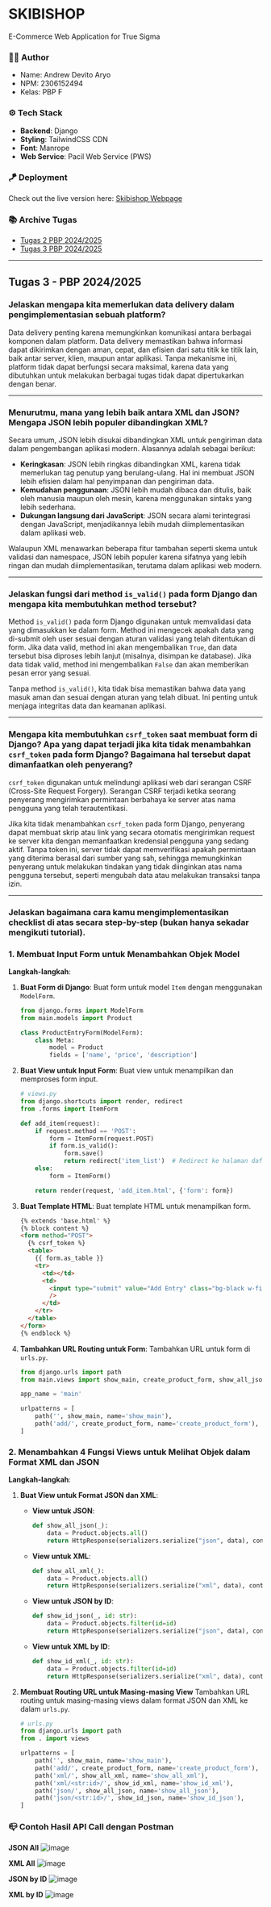 # SKIBISHOP
E-Commerce Web Application for True Sigma

### 🧑‍🦰 Author
- Name: Andrew Devito Aryo
- NPM: 2306152494
- Kelas: PBP F

### ⚙️ Tech Stack
- **Backend**: Django
- **Styling**: TailwindCSS CDN
- **Font**: Manrope
- **Web Service**: Pacil Web Service (PWS)

### 🪁 Deployment
Check out the live version here: [Skibishop Webpage](http://andrew-devito-skibishop.pbp.cs.ui.ac.id/)

### 📚 Archive Tugas
- [Tugas 2 PBP 2024/2025](https://github.com/Andrew4Coding/skibishop-pbp/wiki/Tugas-2-PBP-2024-2025)
- [Tugas 3 PBP 2024/2025](https://github.com/Andrew4Coding/skibishop-pbp/wiki/Tugas-3-PBP-2024-2025)

---

## Tugas 3 - PBP 2024/2025

### Jelaskan mengapa kita memerlukan data delivery dalam pengimplementasian sebuah platform?

Data delivery penting karena memungkinkan komunikasi antara berbagai komponen dalam platform. Data delivery memastikan bahwa informasi dapat dikirimkan dengan aman, cepat, dan efisien dari satu titik ke titik lain, baik antar server, klien, maupun antar aplikasi. Tanpa mekanisme ini, platform tidak dapat berfungsi secara maksimal, karena data yang dibutuhkan untuk melakukan berbagai tugas tidak dapat dipertukarkan dengan benar.

---

### Menurutmu, mana yang lebih baik antara XML dan JSON? Mengapa JSON lebih populer dibandingkan XML?

Secara umum, JSON lebih disukai dibandingkan XML untuk pengiriman data dalam pengembangan aplikasi modern. Alasannya adalah sebagai berikut:

- **Keringkasan**: JSON lebih ringkas dibandingkan XML, karena tidak memerlukan tag penutup yang berulang-ulang. Hal ini membuat JSON lebih efisien dalam hal penyimpanan dan pengiriman data.
- **Kemudahan penggunaan**: JSON lebih mudah dibaca dan ditulis, baik oleh manusia maupun oleh mesin, karena menggunakan sintaks yang lebih sederhana.
- **Dukungan langsung dari JavaScript**: JSON secara alami terintegrasi dengan JavaScript, menjadikannya lebih mudah diimplementasikan dalam aplikasi web.

Walaupun XML menawarkan beberapa fitur tambahan seperti skema untuk validasi dan namespace, JSON lebih populer karena sifatnya yang lebih ringan dan mudah diimplementasikan, terutama dalam aplikasi web modern.

---

### Jelaskan fungsi dari method `is_valid()` pada form Django dan mengapa kita membutuhkan method tersebut?

Method `is_valid()` pada form Django digunakan untuk memvalidasi data yang dimasukkan ke dalam form. Method ini mengecek apakah data yang di-submit oleh user sesuai dengan aturan validasi yang telah ditentukan di form. Jika data valid, method ini akan mengembalikan `True`, dan data tersebut bisa diproses lebih lanjut (misalnya, disimpan ke database). Jika data tidak valid, method ini mengembalikan `False` dan akan memberikan pesan error yang sesuai.

Tanpa method `is_valid()`, kita tidak bisa memastikan bahwa data yang masuk aman dan sesuai dengan aturan yang telah dibuat. Ini penting untuk menjaga integritas data dan keamanan aplikasi.

---

### Mengapa kita membutuhkan `csrf_token` saat membuat form di Django? Apa yang dapat terjadi jika kita tidak menambahkan `csrf_token` pada form Django? Bagaimana hal tersebut dapat dimanfaatkan oleh penyerang?

`csrf_token` digunakan untuk melindungi aplikasi web dari serangan CSRF (Cross-Site Request Forgery). Serangan CSRF terjadi ketika seorang penyerang mengirimkan permintaan berbahaya ke server atas nama pengguna yang telah terautentikasi. 

Jika kita tidak menambahkan `csrf_token` pada form Django, penyerang dapat membuat skrip atau link yang secara otomatis mengirimkan request ke server kita dengan memanfaatkan kredensial pengguna yang sedang aktif. Tanpa token ini, server tidak dapat memverifikasi apakah permintaan yang diterima berasal dari sumber yang sah, sehingga memungkinkan penyerang untuk melakukan tindakan yang tidak diinginkan atas nama pengguna tersebut, seperti mengubah data atau melakukan transaksi tanpa izin.

---

### Jelaskan bagaimana cara kamu mengimplementasikan checklist di atas secara step-by-step (bukan hanya sekadar mengikuti tutorial).
### 1. Membuat Input Form untuk Menambahkan Objek Model

**Langkah-langkah**:
1. **Buat Form di Django**: Buat form untuk model `Item` dengan menggunakan `ModelForm`.
    ```python
    from django.forms import ModelForm
    from main.models import Product
    
    class ProductEntryForm(ModelForm):
        class Meta:
            model = Product
            fields = ['name', 'price', 'description']
    ```

2. **Buat View untuk Input Form**: Buat view untuk menampilkan dan memproses form input.
    ```python
    # views.py
    from django.shortcuts import render, redirect
    from .forms import ItemForm

    def add_item(request):
        if request.method == 'POST':
            form = ItemForm(request.POST)
            if form.is_valid():
                form.save()
                return redirect('item_list')  # Redirect ke halaman daftar item
        else:
            form = ItemForm()

        return render(request, 'add_item.html', {'form': form})
    ```

3. **Buat Template HTML**: Buat template HTML untuk menampilkan form.
    ```html
    {% extends 'base.html' %} 
    {% block content %}
    <form method="POST">
      {% csrf_token %}
      <table>
        {{ form.as_table }}
        <tr>
          <td></td>
          <td>
            <input type="submit" value="Add Entry" class="bg-black w-fit py-3 px-10 text-white text-sm font-semibold rounded-[10px] hover:scale-105 duration-300"
            />
          </td>
        </tr>
      </table>
    </form>
    {% endblock %}
    ```

4. **Tambahkan URL Routing untuk Form**: Tambahkan URL untuk form di `urls.py`.
    ```python
    from django.urls import path
    from main.views import show_main, create_product_form, show_all_json, show_all_xml, show_id_json, show_id_xml
    
    app_name = 'main'
    
    urlpatterns = [
        path('', show_main, name='show_main'),
        path('add/', create_product_form, name='create_product_form'),
    ]
    ```

### 2. Menambahkan 4 Fungsi Views untuk Melihat Objek dalam Format XML dan JSON

**Langkah-langkah**:

1. **Buat View untuk Format JSON dan XML**:
    - **View untuk JSON**:
      ```python
      def show_all_json(_):
          data = Product.objects.all()
          return HttpResponse(serializers.serialize("json", data), content_type="application/json")
      ```

    - **View untuk XML**:
      ```python
      def show_all_xml(_):
          data = Product.objects.all()
          return HttpResponse(serializers.serialize("xml", data), content_type="application/xml")
      ```

    - **View untuk JSON by ID**:
      ```python
      def show_id_json(_, id: str):
          data = Product.objects.filter(id=id)
          return HttpResponse(serializers.serialize("json", data), content_type="application/json")
      ```

    - **View untuk XML by ID**:
      ```python
      def show_id_xml(_, id: str):
          data = Product.objects.filter(id=id)
          return HttpResponse(serializers.serialize("xml", data), content_type="application/xml")
      ```

2.  **Membuat Routing URL untuk Masing-masing View**
    Tambahkan URL routing untuk masing-masing views dalam format JSON dan XML ke dalam `urls.py`.
    ```python
    # urls.py
    from django.urls import path
    from . import views
    
    urlpatterns = [
        path('', show_main, name='show_main'),
        path('add/', create_product_form, name='create_product_form'),
        path('xml/', show_all_xml, name='show_all_xml'),
        path('xml/<str:id>/', show_id_xml, name='show_id_xml'),
        path('json/', show_all_json, name='show_all_json'),
        path('json/<str:id>/', show_id_json, name='show_id_json'),
    ]
    ```

### 📪 Contoh Hasil API Call dengan Postman
**JSON All**
![image](https://github.com/user-attachments/assets/8a37fc24-443b-4d75-b53f-63d52425a348)

**XML All**
![image](https://github.com/user-attachments/assets/6f1998ca-70c7-4816-8875-4383b39c9452)

**JSON by ID**
![image](https://github.com/user-attachments/assets/46e4d308-dadf-4ce7-8774-476e75b1b066)

**XML by ID**
![image](https://github.com/user-attachments/assets/971b37b2-c5e6-4153-8713-d798f8a2a07e)
